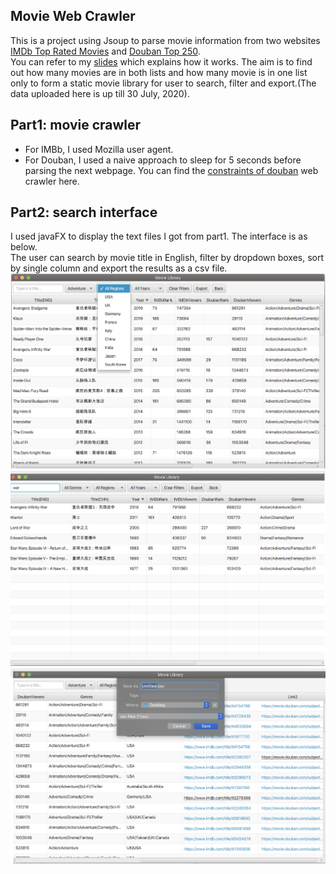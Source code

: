## Movie Web Crawler 
This is a project using Jsoup to parse movie information from two websites [IMDb Top Rated Movies](https://www.imdb.com/chart/top/?ref_=nv_mv_250) and [Douban Top 250](https://movie.douban.com/top250).    
You can refer to my [ slides](https://docs.google.com/presentation/d/1U0xx7O49xJbD0AxQXizDT9p9_sm5YPsxLQg0bL_BbJk/edit?usp=sharing) which explains how it works.
The aim is to find out how many movies are in both lists and how many movie is in one list only to form a static movie library for user to search, filter and export.(The data uploaded here is up till 30 July, 2020).

## Part1: movie crawler
- For IMBb, I used Mozilla user agent.
- For Douban, I used a naive approach to sleep for 5 seconds before parsing the next webpage. You can find the [constraints of douban](https://www.douban.com/robots.txt) web crawler here.

## Part2: search interface
I used javaFX to display the text files I got from part1. The interface is as below.     
The user can search by movie title in English, filter by dropdown boxes, sort by single column and export the results as a csv file.
![UI preview 01](./img/01.png)
![UI preview 02](./img/02.png)
![UI preview 03](./img/03.png)
